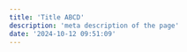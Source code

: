 ```yaml
---
title: 'Title ABCD'
description: 'meta description of the page'
date: '2024-10-12 09:51:09'
---
```

